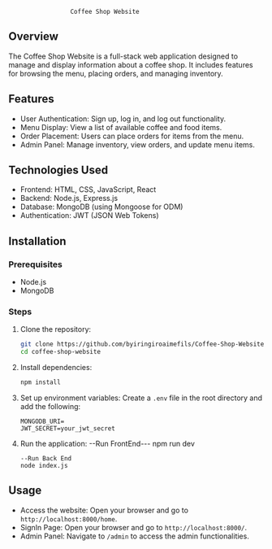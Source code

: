                      Coffee Shop Website

## Overview
The Coffee Shop Website is a full-stack web application designed to manage and display information about a coffee shop. It includes features for browsing the menu, placing orders, and managing inventory.

## Features
- User Authentication: Sign up, log in, and log out functionality.
- Menu Display: View a list of available coffee and food items.
- Order Placement: Users can place orders for items from the menu.
- Admin Panel: Manage inventory, view orders, and update menu items.

## Technologies Used
- Frontend: HTML, CSS, JavaScript, React
- Backend: Node.js, Express.js
- Database: MongoDB (using Mongoose for ODM)
- Authentication: JWT (JSON Web Tokens)

## Installation

### Prerequisites
- Node.js
- MongoDB

### Steps
1. Clone the repository:
    ```sh
    git clone https://github.com/byiringiroaimefils/Coffee-Shop-Website
    cd coffee-shop-website
    ```

2. Install dependencies:
    ```sh
    npm install
    ```

3. Set up environment variables:
    Create a `.env` file in the root directory and add the following:
    ```env
    MONGODB_URI=
    JWT_SECRET=your_jwt_secret
    ```

4. Run the application:
    --Run FrontEnd---
    npm run dev
    ```
    --Run Back End
    node index.js

## Usage
- Access the website: Open your browser and go to `http://localhost:8000/home`.
- SignIn Page: Open your browser and go to `http://localhost:8000/`.
- Admin Panel: Navigate to `/admin` to access the admin functionalities.

